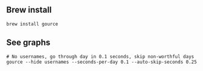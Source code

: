 ## Brew install
```
brew install gource
```

## See graphs
```
# No usernames, go through day in 0.1 seconds, skip non-worthful days
gource --hide usernames --seconds-per-day 0.1 --auto-skip-seconds 0.25
```
